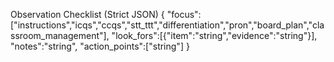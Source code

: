 Observation Checklist (Strict JSON)
{
  "focus":["instructions","icqs","ccqs","stt_ttt","differentiation","pron","board_plan","classroom_management"],
  "look_fors":[{"item":"string","evidence":"string"}],
  "notes":"string",
  "action_points":["string"]
}
